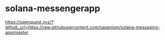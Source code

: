 # solana-messengerapp
https://openquest.xyz/?github_url=https://raw.githubusercontent.com/saxenism/solana-messaging-app/master
